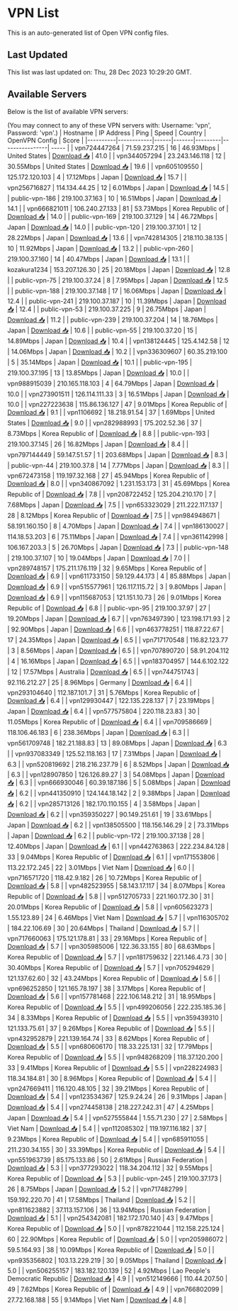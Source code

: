 # VPN List

This is an auto-generated list of Open VPN config files.

## Last Updated

This list was last updated on: Thu, 28 Dec 2023 10:29:20 GMT.

## Available Servers

Below is the list of available VPN servers:

(You may connect to any of these VPN servers with: Username: 'vpn', Password: 'vpn'.)
| Hostname | IP Address | Ping | Speed | Country | OpenVPN Config | Score |
|----------|------------|------|-------|---------|----------------| ----- |
| vpn724447264 | 71.59.237.215 | 16 | 46.93Mbps | United States | [Download 📥](./configs/server_0_US.ovpn) | 41.0 |
| vpn344057294 | 23.243.146.118 | 12 | 30.55Mbps | United States | [Download 📥](./configs/server_1_US.ovpn) | 19.6 |
| vpn605109550 | 125.172.120.103 | 4 | 17.12Mbps | Japan | [Download 📥](./configs/server_2_JP.ovpn) | 15.7 |
| vpn256716827 | 114.134.44.25 | 12 | 6.01Mbps | Japan | [Download 📥](./configs/server_3_JP.ovpn) | 14.5 |
| public-vpn-186 | 219.100.37.163 | 10 | 16.51Mbps | Japan | [Download 📥](./configs/server_4_JP.ovpn) | 14.1 |
| vpn666821011 | 106.240.27.133 | 81 | 53.73Mbps | Korea Republic of | [Download 📥](./configs/server_5_KR.ovpn) | 14.0 |
| public-vpn-169 | 219.100.37.129 | 14 | 46.72Mbps | Japan | [Download 📥](./configs/server_6_JP.ovpn) | 14.0 |
| public-vpn-120 | 219.100.37.101 | 12 | 28.22Mbps | Japan | [Download 📥](./configs/server_7_JP.ovpn) | 13.6 |
| vpn742814305 | 218.110.38.135 | 10 | 11.92Mbps | Japan | [Download 📥](./configs/server_8_JP.ovpn) | 13.2 |
| public-vpn-260 | 219.100.37.160 | 14 | 40.47Mbps | Japan | [Download 📥](./configs/server_9_JP.ovpn) | 13.1 |
| kozakura1234 | 153.207.126.30 | 25 | 20.18Mbps | Japan | [Download 📥](./configs/server_10_JP.ovpn) | 12.8 |
| public-vpn-75 | 219.100.37.24 | 8 | 7.95Mbps | Japan | [Download 📥](./configs/server_11_JP.ovpn) | 12.5 |
| public-vpn-188 | 219.100.37.148 | 17 | 16.06Mbps | Japan | [Download 📥](./configs/server_12_JP.ovpn) | 12.4 |
| public-vpn-241 | 219.100.37.187 | 10 | 11.39Mbps | Japan | [Download 📥](./configs/server_13_JP.ovpn) | 12.4 |
| public-vpn-53 | 219.100.37.225 | 9 | 26.75Mbps | Japan | [Download 📥](./configs/server_14_JP.ovpn) | 11.2 |
| public-vpn-239 | 219.100.37.204 | 14 | 18.76Mbps | Japan | [Download 📥](./configs/server_15_JP.ovpn) | 10.6 |
| public-vpn-55 | 219.100.37.20 | 15 | 14.89Mbps | Japan | [Download 📥](./configs/server_16_JP.ovpn) | 10.4 |
| vpn138124445 | 125.4.142.58 | 12 | 14.06Mbps | Japan | [Download 📥](./configs/server_17_JP.ovpn) | 10.2 |
| vpn336309607 | 60.35.219.100 | 5 | 35.14Mbps | Japan | [Download 📥](./configs/server_18_JP.ovpn) | 10.1 |
| public-vpn-195 | 219.100.37.195 | 13 | 13.85Mbps | Japan | [Download 📥](./configs/server_19_JP.ovpn) | 10.0 |
| vpn988915039 | 210.165.118.103 | 4 | 64.79Mbps | Japan | [Download 📥](./configs/server_20_JP.ovpn) | 10.0 |
| vpn273901511 | 126.114.111.33 | 3 | 16.51Mbps | Japan | [Download 📥](./configs/server_21_JP.ovpn) | 10.0 |
| vpn227223638 | 115.86.136.127 | 47 | 9.01Mbps | Korea Republic of | [Download 📥](./configs/server_22_KR.ovpn) | 9.1 |
| vpn1106692 | 18.218.91.54 | 37 | 1.69Mbps | United States | [Download 📥](./configs/server_23_US.ovpn) | 9.0 |
| vpn282988993 | 175.202.52.36 | 37 | 8.73Mbps | Korea Republic of | [Download 📥](./configs/server_24_KR.ovpn) | 8.8 |
| public-vpn-193 | 219.100.37.145 | 26 | 16.82Mbps | Japan | [Download 📥](./configs/server_25_JP.ovpn) | 8.4 |
| vpn797144449 | 59.147.51.57 | 1 | 203.68Mbps | Japan | [Download 📥](./configs/server_26_JP.ovpn) | 8.3 |
| public-vpn-44 | 219.100.37.8 | 14 | 7.77Mbps | Japan | [Download 📥](./configs/server_27_JP.ovpn) | 8.3 |
| vpn672473158 | 119.197.32.168 | 27 | 45.94Mbps | Korea Republic of | [Download 📥](./configs/server_28_KR.ovpn) | 8.0 |
| vpn340867092 | 1.231.153.173 | 31 | 45.69Mbps | Korea Republic of | [Download 📥](./configs/server_29_KR.ovpn) | 7.8 |
| vpn208722452 | 125.204.210.170 | 7 | 7.68Mbps | Japan | [Download 📥](./configs/server_30_JP.ovpn) | 7.5 |
| vpn653323029 | 211.222.117.137 | 28 | 8.12Mbps | Korea Republic of | [Download 📥](./configs/server_31_KR.ovpn) | 7.5 |
| vpn984948671 | 58.191.160.150 | 8 | 4.70Mbps | Japan | [Download 📥](./configs/server_32_JP.ovpn) | 7.4 |
| vpn186130027 | 114.18.53.203 | 6 | 75.11Mbps | Japan | [Download 📥](./configs/server_33_JP.ovpn) | 7.4 |
| vpn361142998 | 106.167.203.3 | 5 | 26.70Mbps | Japan | [Download 📥](./configs/server_34_JP.ovpn) | 7.3 |
| public-vpn-148 | 219.100.37.107 | 10 | 19.04Mbps | Japan | [Download 📥](./configs/server_35_JP.ovpn) | 7.0 |
| vpn289748157 | 175.211.176.119 | 32 | 9.65Mbps | Korea Republic of | [Download 📥](./configs/server_36_KR.ovpn) | 6.9 |
| vpn611733150 | 59.129.44.173 | 4 | 85.88Mbps | Japan | [Download 📥](./configs/server_37_JP.ovpn) | 6.9 |
| vpn515577961 | 126.117.115.72 | 3 | 9.80Mbps | Japan | [Download 📥](./configs/server_38_JP.ovpn) | 6.9 |
| vpn115687053 | 121.151.10.73 | 26 | 9.01Mbps | Korea Republic of | [Download 📥](./configs/server_39_KR.ovpn) | 6.8 |
| public-vpn-95 | 219.100.37.97 | 27 | 19.20Mbps | Japan | [Download 📥](./configs/server_40_JP.ovpn) | 6.7 |
| vpn763497390 | 123.198.171.93 | 2 | 92.90Mbps | Japan | [Download 📥](./configs/server_41_JP.ovpn) | 6.6 |
| vpn463778251 | 118.87.22.67 | 17 | 24.35Mbps | Japan | [Download 📥](./configs/server_42_JP.ovpn) | 6.5 |
| vpn717170548 | 116.82.123.77 | 3 | 8.56Mbps | Japan | [Download 📥](./configs/server_43_JP.ovpn) | 6.5 |
| vpn707890720 | 58.91.204.112 | 4 | 16.16Mbps | Japan | [Download 📥](./configs/server_44_JP.ovpn) | 6.5 |
| vpn183704957 | 144.6.102.122 | 12 | 17.57Mbps | Australia | [Download 📥](./configs/server_45_AU.ovpn) | 6.5 |
| vpn744751743 | 92.116.212.27 | 25 | 8.96Mbps | Germany | [Download 📥](./configs/server_46_DE.ovpn) | 6.4 |
| vpn293104640 | 112.187.101.7 | 31 | 5.76Mbps | Korea Republic of | [Download 📥](./configs/server_47_KR.ovpn) | 6.4 |
| vpn129930447 | 122.135.228.137 | 7 | 23.19Mbps | Japan | [Download 📥](./configs/server_48_JP.ovpn) | 6.4 |
| vpn577575804 | 220.118.23.83 | 30 | 11.05Mbps | Korea Republic of | [Download 📥](./configs/server_49_KR.ovpn) | 6.4 |
| vpn709586669 | 118.106.46.183 | 6 | 238.36Mbps | Japan | [Download 📥](./configs/server_50_JP.ovpn) | 6.3 |
| vpn561709748 | 182.21.188.83 | 13 | 89.08Mbps | Japan | [Download 📥](./configs/server_51_JP.ovpn) | 6.3 |
| vpn937083349 | 125.52.118.163 | 17 | 7.31Mbps | Japan | [Download 📥](./configs/server_52_JP.ovpn) | 6.3 |
| vpn520819692 | 218.216.237.79 | 6 | 8.52Mbps | Japan | [Download 📥](./configs/server_53_JP.ovpn) | 6.3 |
| vpn128907850 | 126.126.89.27 | 3 | 54.08Mbps | Japan | [Download 📥](./configs/server_54_JP.ovpn) | 6.3 |
| vpn666930046 | 60.39.187.186 | 5 | 5.08Mbps | Japan | [Download 📥](./configs/server_55_JP.ovpn) | 6.2 |
| vpn441350910 | 124.144.18.142 | 2 | 9.38Mbps | Japan | [Download 📥](./configs/server_56_JP.ovpn) | 6.2 |
| vpn285713126 | 182.170.110.155 | 4 | 3.58Mbps | Japan | [Download 📥](./configs/server_57_JP.ovpn) | 6.2 |
| vpn359350227 | 90.149.251.61 | 19 | 33.61Mbps | Japan | [Download 📥](./configs/server_58_JP.ovpn) | 6.2 |
| vpn138505500 | 118.156.146.29 | 2 | 73.31Mbps | Japan | [Download 📥](./configs/server_59_JP.ovpn) | 6.2 |
| public-vpn-172 | 219.100.37.138 | 28 | 12.40Mbps | Japan | [Download 📥](./configs/server_60_JP.ovpn) | 6.1 |
| vpn442763863 | 222.234.84.128 | 33 | 9.04Mbps | Korea Republic of | [Download 📥](./configs/server_61_KR.ovpn) | 6.1 |
| vpn171553806 | 113.22.172.245 | 22 | 3.01Mbps | Viet Nam | [Download 📥](./configs/server_62_VN.ovpn) | 6.0 |
| vpn716571720 | 118.42.9.182 | 26 | 10.72Mbps | Korea Republic of | [Download 📥](./configs/server_63_KR.ovpn) | 5.8 |
| vpn482523955 | 58.143.17.117 | 34 | 8.07Mbps | Korea Republic of | [Download 📥](./configs/server_64_KR.ovpn) | 5.8 |
| vpn512705733 | 221.160.172.30 | 31 | 20.01Mbps | Korea Republic of | [Download 📥](./configs/server_65_KR.ovpn) | 5.8 |
| vpn605623273 | 1.55.123.89 | 24 | 6.46Mbps | Viet Nam | [Download 📥](./configs/server_66_VN.ovpn) | 5.7 |
| vpn116305702 | 184.22.106.69 | 30 | 20.64Mbps | Thailand | [Download 📥](./configs/server_67_TH.ovpn) | 5.7 |
| vpn717660063 | 175.121.178.81 | 33 | 29.16Mbps | Korea Republic of | [Download 📥](./configs/server_68_KR.ovpn) | 5.7 |
| vpn305985006 | 122.36.33.155 | 80 | 68.63Mbps | Korea Republic of | [Download 📥](./configs/server_69_KR.ovpn) | 5.7 |
| vpn181759632 | 221.146.4.73 | 30 | 30.40Mbps | Korea Republic of | [Download 📥](./configs/server_70_KR.ovpn) | 5.7 |
| vpn705294629 | 121.137.62.60 | 32 | 43.24Mbps | Korea Republic of | [Download 📥](./configs/server_71_KR.ovpn) | 5.6 |
| vpn696252850 | 121.165.78.197 | 38 | 3.17Mbps | Korea Republic of | [Download 📥](./configs/server_72_KR.ovpn) | 5.6 |
| vpn157781468 | 222.106.148.212 | 31 | 18.95Mbps | Korea Republic of | [Download 📥](./configs/server_73_KR.ovpn) | 5.5 |
| vpn499206056 | 222.235.185.36 | 34 | 8.33Mbps | Korea Republic of | [Download 📥](./configs/server_74_KR.ovpn) | 5.5 |
| vpn359439310 | 121.133.75.61 | 37 | 9.26Mbps | Korea Republic of | [Download 📥](./configs/server_75_KR.ovpn) | 5.5 |
| vpn432952879 | 221.139.164.74 | 33 | 8.62Mbps | Korea Republic of | [Download 📥](./configs/server_76_KR.ovpn) | 5.5 |
| vpn680606170 | 118.33.225.131 | 32 | 17.79Mbps | Korea Republic of | [Download 📥](./configs/server_77_KR.ovpn) | 5.5 |
| vpn948268209 | 118.37.120.200 | 33 | 9.41Mbps | Korea Republic of | [Download 📥](./configs/server_78_KR.ovpn) | 5.5 |
| vpn228224983 | 118.34.184.81 | 30 | 8.96Mbps | Korea Republic of | [Download 📥](./configs/server_79_KR.ovpn) | 5.4 |
| vpn247669411 | 116.120.48.105 | 32 | 39.21Mbps | Korea Republic of | [Download 📥](./configs/server_80_KR.ovpn) | 5.4 |
| vpn123534367 | 125.9.24.24 | 26 | 9.31Mbps | Japan | [Download 📥](./configs/server_81_JP.ovpn) | 5.4 |
| vpn274458138 | 218.227.242.31 | 47 | 4.25Mbps | Japan | [Download 📥](./configs/server_82_JP.ovpn) | 5.4 |
| vpn527555844 | 1.55.71.230 | 27 | 2.58Mbps | Viet Nam | [Download 📥](./configs/server_83_VN.ovpn) | 5.4 |
| vpn112085302 | 119.197.116.182 | 37 | 9.23Mbps | Korea Republic of | [Download 📥](./configs/server_84_KR.ovpn) | 5.4 |
| vpn685911055 | 211.230.34.155 | 30 | 33.39Mbps | Korea Republic of | [Download 📥](./configs/server_85_KR.ovpn) | 5.4 |
| vpn551963739 | 85.175.133.86 | 50 | 2.61Mbps | Russian Federation | [Download 📥](./configs/server_86_RU.ovpn) | 5.3 |
| vpn377293022 | 118.34.204.112 | 32 | 9.55Mbps | Korea Republic of | [Download 📥](./configs/server_87_KR.ovpn) | 5.3 |
| public-vpn-245 | 219.100.37.173 | 26 | 8.75Mbps | Japan | [Download 📥](./configs/server_88_JP.ovpn) | 5.2 |
| vpn717482799 | 159.192.220.70 | 41 | 17.58Mbps | Thailand | [Download 📥](./configs/server_89_TH.ovpn) | 5.2 |
| vpn811623882 | 37.113.157.106 | 36 | 13.94Mbps | Russian Federation | [Download 📥](./configs/server_90_RU.ovpn) | 5.1 |
| vpn254342081 | 182.172.170.140 | 43 | 9.47Mbps | Korea Republic of | [Download 📥](./configs/server_91_KR.ovpn) | 5.0 |
| vpn878221044 | 112.158.225.124 | 60 | 22.90Mbps | Korea Republic of | [Download 📥](./configs/server_92_KR.ovpn) | 5.0 |
| vpn205986072 | 59.5.164.93 | 38 | 10.09Mbps | Korea Republic of | [Download 📥](./configs/server_93_KR.ovpn) | 5.0 |
| vpn935356802 | 103.13.229.219 | 30 | 9.05Mbps | Thailand | [Download 📥](./configs/server_94_TH.ovpn) | 5.0 |
| vpn506255157 | 183.182.120.139 | 52 | 4.92Mbps | Lao People's Democratic Republic | [Download 📥](./configs/server_95_LA.ovpn) | 4.9 |
| vpn512149666 | 110.44.207.50 | 49 | 7.62Mbps | Korea Republic of | [Download 📥](./configs/server_96_KR.ovpn) | 4.9 |
| vpn766802099 | 27.72.168.188 | 55 | 9.14Mbps | Viet Nam | [Download 📥](./configs/server_97_VN.ovpn) | 4.8 |
